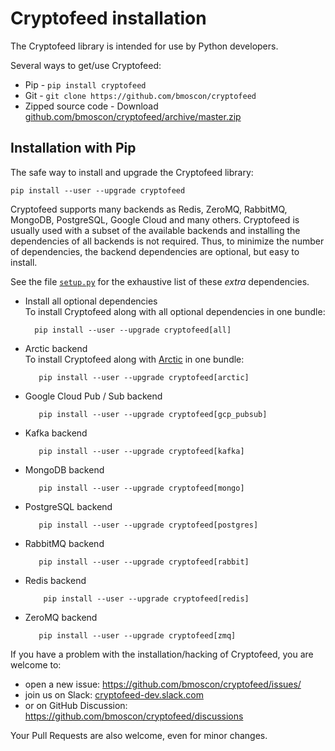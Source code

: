 # Cryptofeed installation
 
The Cryptofeed library is intended for use by Python developers.

Several ways to get/use Cryptofeed:

* Pip - `pip install cryptofeed`
* Git - `git clone https://github.com/bmoscon/cryptofeed`
* Zipped source code - Download [github.com/bmoscon/cryptofeed/archive/master.zip](https://github.com/bmoscon/cryptofeed/archive/master.zip)

## Installation with Pip

The safe way to install and upgrade the Cryptofeed library:

    pip install --user --upgrade cryptofeed

Cryptofeed supports many backends as Redis, ZeroMQ, RabbitMQ, MongoDB, PostgreSQL, Google Cloud and many others.
Cryptofeed is usually used with a subset of the available backends and installing the dependencies of all backends is not required. 
Thus, to minimize the number of dependencies, the backend dependencies are optional, but easy to install.

See the file [`setup.py`](https://github.com/bmoscon/cryptofeed/blob/master/setup.py#L60)
for the exhaustive list of these *extra* dependencies.

* Install all optional dependencies  
  To install Cryptofeed along with all optional dependencies in one bundle:

        pip install --user --upgrade cryptofeed[all]

* Arctic backend  
  To install Cryptofeed along with [Arctic](https://github.com/man-group/arctic/) in one bundle:

         pip install --user --upgrade cryptofeed[arctic]

* Google Cloud Pub / Sub backend

         pip install --user --upgrade cryptofeed[gcp_pubsub]

* Kafka backend

         pip install --user --upgrade cryptofeed[kafka]

* MongoDB backend

         pip install --user --upgrade cryptofeed[mongo]

* PostgreSQL backend

         pip install --user --upgrade cryptofeed[postgres]

* RabbitMQ backend

         pip install --user --upgrade cryptofeed[rabbit]

* Redis backend

          pip install --user --upgrade cryptofeed[redis]

* ZeroMQ backend

         pip install --user --upgrade cryptofeed[zmq]

If you have a problem with the installation/hacking of Cryptofeed, you are welcome to:
* open a new issue: https://github.com/bmoscon/cryptofeed/issues/
* join us on Slack: [cryptofeed-dev.slack.com](https://join.slack.com/t/cryptofeed-dev/shared_invite/enQtNjY4ODIwODA1MzQ3LTIzMzY3Y2YxMGVhNmQ4YzFhYTc3ODU1MjQ5MDdmY2QyZjdhMGU5ZDFhZDlmMmYzOTUzOTdkYTZiOGUwNGIzYTk)
* or on GitHub Discussion: https://github.com/bmoscon/cryptofeed/discussions

Your Pull Requests are also welcome, even for minor changes.

